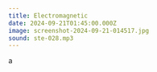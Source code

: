 ```yaml
---
title: Electromagnetic
date: 2024-09-21T01:45:00.000Z
image: screenshot-2024-09-21-014517.jpg
sound: ste-028.mp3
---
```

a
